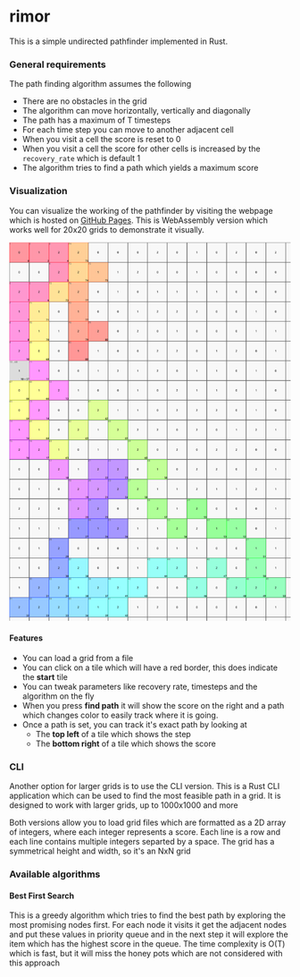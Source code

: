 # rimor
This is a simple undirected pathfinder implemented in Rust. 

### General requirements

The path finding algorithm assumes the following

- There are no obstacles in the grid
- The algorithm can move horizontally, vertically and diagonally
- The path has a maximum of T timesteps
- For each time step you can move to another adjacent cell
- When you visit a cell the score is reset to 0
- When you visit a cell the score for other cells is increased by the `recovery_rate` which is default 1
- The algorithm tries to find a path which yields a maximum score

### Visualization

You can visualize the working of the pathfinder by visiting the webpage which is hosted on [GitHub Pages](https://frist.github.io/rimor). This is WebAssembly version which works well for 20x20 grids to demonstrate it visually. 

![visualization](visualize.png)

#### Features
- You can load a grid from a file
- You can click on a tile which will have a red border, this does indicate the **start** tile
- You can tweak parameters like recovery rate, timesteps and the algorithm on the fly
- When you press **find path** it will show the score on the right and a path which changes color to easily track where it is going.
- Once a path is set, you can track it's exact path by looking at
  - The **top left** of a tile which shows the step
  - The **bottom right** of a tile which shows the score

### CLI

Another option for larger grids is to use the CLI version. This is a Rust CLI application which can be used to find the most feasible path in a grid. It is designed to work with larger grids, up to 1000x1000 and more

Both versions allow you to load grid files which are formatted as a 2D array of integers, where each integer represents a score. Each line is a row and each line contains multiple integers separted by a space. The grid has a symmetrical height and width, so it's an NxN grid

### Available algorithms

#### Best First Search

This is a greedy algorithm which tries to find the best path by exploring the most promising nodes first. For each node it visits it get the adjacent nodes and put these values in priority queue and in the next step it will explore the item which has the highest score in the queue. The time complexity is O(T) which is fast, but it will miss the honey pots which are not considered with this approach



